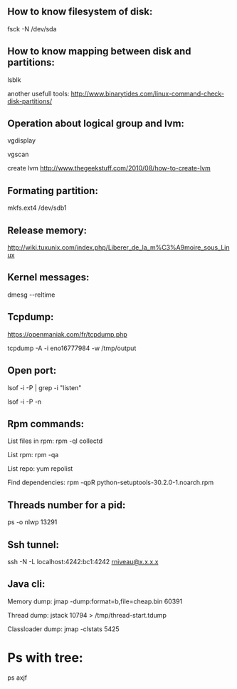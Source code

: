 How to know filesystem of disk:
-------------------------------
fsck -N /dev/sda

How to know mapping between disk and partitions:
------------------------------------------------
lsblk

another usefull tools: http://www.binarytides.com/linux-command-check-disk-partitions/


Operation about logical group and lvm:
--------------------------------------
vgdisplay

vgscan

create lvm http://www.thegeekstuff.com/2010/08/how-to-create-lvm


Formating partition:
--------------------
mkfs.ext4 /dev/sdb1


Release memory:
---------------
http://wiki.tuxunix.com/index.php/Liberer_de_la_m%C3%A9moire_sous_Linux


Kernel messages:
----------------
dmesg --reltime


Tcpdump:
--------
https://openmaniak.com/fr/tcpdump.php

tcpdump  -A -i  eno16777984  -w /tmp/output


Open port:
----------
lsof -i -P | grep -i "listen"

lsof -i  -P -n

Rpm commands:
-------------
List files in rpm: rpm -ql collectd

List rpm: rpm -qa

List repo: yum repolist

Find dependencies: rpm -qpR python-setuptools-30.2.0-1.noarch.rpm



Threads number for a pid:
-------------------------
ps -o nlwp 13291


Ssh tunnel:
-----------
ssh -N -L localhost:4242:bc1:4242 rniveau@x.x.x.x


Java cli:
---------
Memory dump: jmap -dump:format=b,file=cheap.bin 60391

Thread dump: jstack 10794 > /tmp/thread-start.tdump

Classloader dump: jmap -clstats 5425


Ps with tree:
=============

ps axjf
